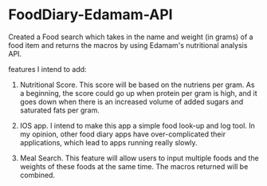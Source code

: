 # FoodDiary-Edamam-API


Created a Food search which takes in the name and weight (in grams) of a food item and returns the macros by using Edamam's nutritional analysis API.


features I intend to add:

1. Nutritional Score. This score will be based on the nutriens per gram. As a beginning, the score could go up when protein per gram is high, and it goes down when there is an increased volume of added sugars and saturated fats per gram.

2. IOS app. I intend to make this  app a simple food look-up and log tool. In my opinion, other food diary apps have over-complicated their applications, which lead to apps running really slowly.

3. Meal Search. This feature will allow users to input multiple foods and the weights of these foods at the same time. The macros returned will be combined.
